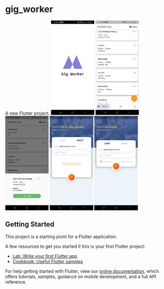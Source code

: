 # gig_worker

A new Flutter project.
<img src= "screenshots/Screenshot1.jpg" height = "300" >
<img src= "screenshots/Screenshot2.jpg" height = "300" >
<img src= "screenshots/Screenshot3.jpg" height = "300" >
<img src= "screenshots/Screenshot4.jpg" height = "300" >
<img src= "screenshots/Screenshot5.jpg" height = "300" >

## Getting Started

This project is a starting point for a Flutter application.

A few resources to get you started if this is your first Flutter project:

- [Lab: Write your first Flutter app](https://flutter.dev/docs/get-started/codelab)
- [Cookbook: Useful Flutter samples](https://flutter.dev/docs/cookbook)

For help getting started with Flutter, view our
[online documentation](https://flutter.dev/docs), which offers tutorials,
samples, guidance on mobile development, and a full API reference.
